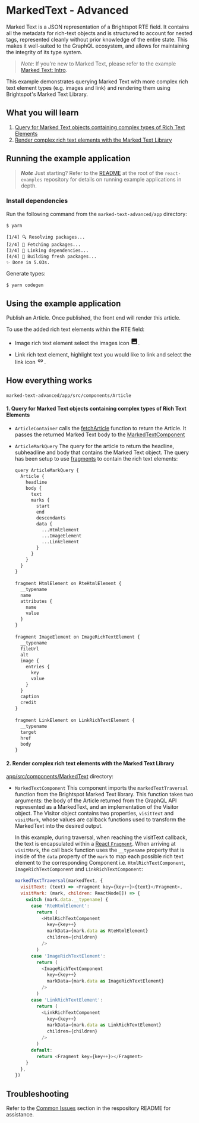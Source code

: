 # MarkedText - Advanced

Marked Text is a JSON representation of a Brightspot RTE field. It contains all the metadata for rich-text objects and is structured to account for nested tags, represented cleanly without prior knowledge of the entire state. This makes it well-suited to the GraphQL ecosystem, and allows for maintaining the integrity of its type system.

> _Note_: If you're new to Marked Text, please refer to the example [Marked Text: Intro](../marked-text).

This example demonstrates querying Marked Text with more complex rich text element types (e.g. images and link) and rendering them using Brightspot's Marked Text Library.

## What you will learn

1. [Query for Marked Text objects containing complex types of Rich Text Elements](#1-query-for-marked-text-objects-containing-complex-types-of-rich-text-elements)
2. [Render complex rich text elements with the Marked Text Library](#2-render-complex-rich-text-elements-with-the-marked-text-library)

## Running the example application

> **_Note_** Just starting? Refer to the [README](/README.md) at the root of the `react-examples` repository for details on running example applications in depth.

### Install dependencies

Run the following command from the `marked-text-advanced/app` directory:

```sh
$ yarn
```

```
[1/4] 🔍 Resolving packages...
[2/4] 🚚 Fetching packages...
[3/4] 🔗 Linking dependencies...
[4/4] 🔨 Building fresh packages...
✨ Done in 5.03s.
```

Generate types:

```sh
$ yarn codegen
```

## Using the example application

Publish an Article. Once published, the front end will render this article.

To use the added rich text elements within the RTE field:

- Image rich text element select the images icon <img alt="Rich Text Image Icon" src="images/images-icon.png" width=20>.

- Link rich text element, highlight text you would like to link and select the link icon <img alt="Rich Text Link Icon" src="images/link-icon.png" width=20>.

## How everything works

`marked-text-advanced/app/src/components/Article`

#### 1. Query for Marked Text objects containing complex types of Rich Text Elements

- `ArticleContainer` calls the [fetchArticle](app/src/api/index.ts) function to return the Article. It passes the returned Marked Text body to the [MarkedTextComponent](app/src/components/MarkedText/MarkedTextComponent.tsx)
- `ArticleMarkQuery` The query for the article to return the headline, subheadline and body that contains the Marked Text object. The query has been setup to use [fragments](https://graphql.org/learn/queries/#fragments) to contain the rich text elements:

  ```gql
  query ArticleMarkQuery {
    Article {
      headline
      body {
        text
        marks {
          start
          end
          descendants
          data {
            ...HtmlElement
            ...ImageElement
            ...LinkElement
          }
        }
      }
    }
  }

  fragment HtmlElement on RteHtmlElement {
    __typename
    name
    attributes {
      name
      value
    }
  }

  fragment ImageElement on ImageRichTextElement {
    __typename
    fileUrl
    alt
    image {
      entries {
        key
        value
      }
    }
    caption
    credit
  }

  fragment LinkElement on LinkRichTextElement {
    __typename
    target
    href
    body
  }
  ```

#### 2. Render complex rich text elements with the Marked Text Library

[app/src/components/MarkedText](app/src/components/MarkedText) directory:

- `MarkedTextComponent` This component imports the `markedTextTraversal` function from the Brightspot Marked Text library. This function takes two arguments: the body of the Article returned from the GraphQL API represented as a MarkedText, and an implementation of the Visitor object. The Visitor object contains two properties, `visitText` and `visitMark`, whose values are callback functions used to transform the MarkedText into the desired output.

  In this example, during traversal, when reaching the visitText callback, the text is encapsulated within a [React `Fragment`](https://react.dev/reference/react/Fragment). When arriving at `visitMark`, the call back function uses the `__typename` property that is inside of the `data` property of the `mark` to map each possible rich text element to the corresponding Component i.e. `HtmlRichTextComponent`, `ImageRichTextComponent` and `LinkRichTextComponent`:

  ```js
  markedTextTraversal(markedText, {
    visitText: (text) => <Fragment key={key++}>{text}</Fragment>,
    visitMark: (mark, children: ReactNode[]) => {
      switch (mark.data.__typename) {
        case 'RteHtmlElement':
          return (
            <HtmlRichTextComponent
              key={key++}
              markData={mark.data as RteHtmlElement}
              children={children}
            />
          )
        case 'ImageRichTextElement':
          return (
            <ImageRichTextComponent
              key={key++}
              markData={mark.data as ImageRichTextElement}
            />
          )
        case 'LinkRichTextElement':
          return (
            <LinkRichTextComponent
              key={key++}
              markData={mark.data as LinkRichTextElement}
              children={children}
            />
          )
        default:
          return <Fragment key={key++}></Fragment>
      }
    },
  })
  ```

## Troubleshooting

Refer to the [Common Issues](/README.md) section in the respository README for assistance.

